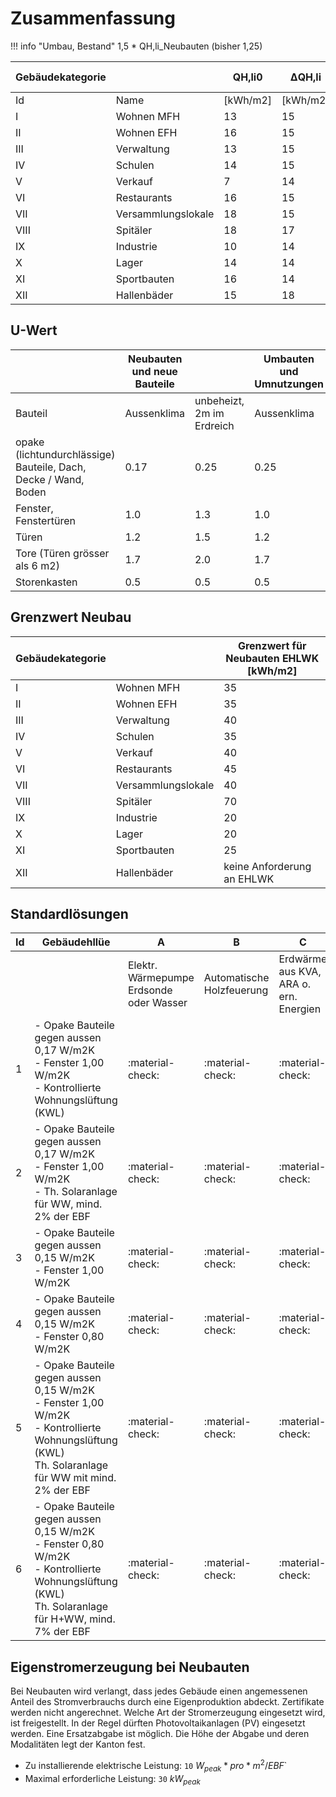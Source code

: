 
# Zusammenfassung

!!! info "Umbau, Bestand"
    1,5 * QH,li_Neubauten (bisher 1,25)        


| Gebäudekategorie |                    | QH,li0   | ΔQH,li   | PH,li [W/m2] |
| ---------------- | ------------------ | -------- | -------- | ------------ |
| Id               | Name               | [kWh/m2] | [kWh/m2] |              |
| I                | Wohnen MFH         | 13       | 15       | 20           |
| II               | Wohnen EFH         | 16       | 15       | 25           |
| III              | Verwaltung         | 13       | 15       | 25           |
| IV               | Schulen            | 14       | 15       | 20           |
| V                | Verkauf            | 7        | 14       |              |
| VI               | Restaurants        | 16       | 15       |              |
| VII              | Versammlungslokale | 18       | 15       |              |
| VIII             | Spitäler           | 18       | 17       |              |
| IX               | Industrie          | 10       | 14       |              |
| X                | Lager              | 14       | 14       |              |
| XI               | Sportbauten        | 16       | 14       |              |
| XII              | Hallenbäder        | 15       | 18       |              |

## U-Wert

|                                                                  | Neubauten und neue Bauteile |                                | Umbauten und Umnutzungen |                                |
| ---------------------------------------------------------------- | --------------------------- | ------------------------------ | ------------------------ | ------------------------------ |
| Bauteil                                                          | Aussenklima                 | unbeheizt, <br> 2m im Erdreich | Aussenklima              | unbeheizt, <br> 2m im Erdreich |
| opake (lichtundurchlässige) Bauteile,  Dach, Decke / Wand, Boden | 0.17                        | 0.25                           | 0.25                     | 0.25                           |
| Fenster, Fenstertüren                                            | 1.0                         | 1.3                            | 1.0                      | 1.0                            |
| Türen                                                            | 1.2                         | 1.5                            | 1.2                      | 1.2                            |
| Tore (Türen grösser als 6 m2)                                    | 1.7                         | 2.0                            | 1.7                      | 1.7                            |
| Storenkasten                                                     | 0.5                         | 0.5                            | 0.5                      | 0.5                            |

## Grenzwert Neubau

| Gebäudekategorie |                    | Grenzwert für Neubauten EHLWK [kWh/m2] |
| ---------------- | ------------------ | -------------------------------------- |
| I                | Wohnen MFH         | 35                                     |
| II               | Wohnen EFH         | 35                                     |
| III              | Verwaltung         | 40                                     |
| IV               | Schulen            | 35                                     |
| V                | Verkauf            | 40                                     |
| VI               | Restaurants        | 45                                     |
| VII              | Versammlungslokale | 40                                     |
| VIII             | Spitäler           | 70                                     |
| IX               | Industrie          | 20                                     |
| X                | Lager              | 20                                     |
| XI               | Sportbauten        | 25                                     |
| XII              | Hallenbäder        | keine Anforderung an EHLWK             |


## Standardlösungen

| Id  | Gebäudehllüe                                                                                                                                                   | A                                       | B                         | C                                      | D                             | E                 | F                       | G                     |
| --- | -------------------------------------------------------------------------------------------------------------------------------------------------------------- | --------------------------------------- | ------------------------- | -------------------------------------- | ----------------------------- | ----------------- | ----------------------- | --------------------- |
|     |                                                                                                                                                                | Elektr. Wärmepumpe Erdsonde oder Wasser | Automatische Holzfeuerung | Erdwärme aus KVA, ARA o. ern. Energien | Elektr. Wärmepumpe Aussenluft | Stückholzfeuerung | GasbetriebeneWärmepumpe | Fossiler Wärmeerzeuge |
| 1   | - Opake Bauteile gegen aussen 0,17 W/m2K <br>- Fenster 1,00 W/m2K   <br>- Kontrollierte Wohnungslüftung (KWL)                                                  | :material-check:                        | :material-check:          | :material-check:                       | :material-check:              |                   |                         |                       |
| 2   | - Opake Bauteile gegen aussen 0,17 W/m2K <br>-  Fenster 1,00 W/m2K <br>- Th. Solaranlage für WW, mind. 2% der EBF                                              | :material-check:                        | :material-check:          | :material-check:                       | :material-check:              | :material-check:  |                         |                       |
| 3   | - Opake Bauteile gegen aussen 0,15 W/m2K <br>-  Fenster 1,00 W/m2K                                                                                             | :material-check:                        | :material-check:          | :material-check:                       |                               |                   |                         |                       |
| 4   | - Opake Bauteile gegen aussen 0,15 W/m2K <br>- Fenster 0,80 W/m2K <br>                                                                                         | :material-check:                        | :material-check:          | :material-check:                       | :material-check:              |                   |                         |                       |
| 5   | - Opake Bauteile gegen aussen 0,15 W/m2K <br>- Fenster 1,00 W/m2K  <br>- Kontrollierte Wohnungslüftung (KWL) <br> Th. Solaranlage für WW mit mind. 2% der EBF  | :material-check:                        | :material-check:          | :material-check:                       | :material-check:              | :material-check:  | :material-check:        |                       |
| 6   | - Opake Bauteile gegen aussen 0,15 W/m2K <br>-  Fenster 0,80 W/m2K   <br>- Kontrollierte Wohnungslüftung (KWL) <br> Th. Solaranlage für H+WW, mind. 7% der EBF | :material-check:                        | :material-check:          | :material-check:                       | :material-check:              | :material-check:  | :material-check:        | :material-check:      |


## Eigenstromerzeugung bei Neubauten

Bei Neubauten wird verlangt, dass jedes Gebäude einen angemessenen Anteil des Stromverbrauchs durch eine Eigenproduktion abdeckt. Zertifikate werden nicht angerechnet.
Welche Art der Stromerzeugung eingesetzt wird, ist freigestellt. In der Regel dürften Photovoltaikanlagen (PV) eingesetzt werden. Eine Ersatzabgabe ist möglich. Die Höhe der Abgabe und deren Modalitäten legt der Kanton fest.

- Zu installierende elektrische Leistung: `10` $W_{peak} *pro* m^2 / EBF$`
- Maximal erforderliche Leistung: `30` $kW_{peak}$
